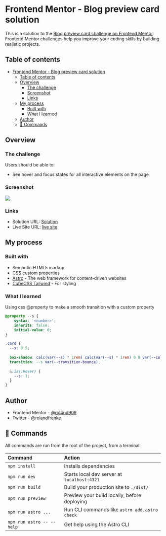 # Frontend Mentor - Blog preview card solution

This is a solution to the [Blog preview card challenge on Frontend Mentor](https://www.frontendmentor.io/challenges/blog-preview-card-ckPaj01IcS). Frontend Mentor challenges help you improve your coding skills by building realistic projects. 

## Table of contents

- [Frontend Mentor - Blog preview card solution](#frontend-mentor---blog-preview-card-solution)
  - [Table of contents](#table-of-contents)
  - [Overview](#overview)
    - [The challenge](#the-challenge)
    - [Screenshot](#screenshot)
    - [Links](#links)
  - [My process](#my-process)
    - [Built with](#built-with)
    - [What I learned](#what-i-learned)
  - [Author](#author)
  - [🧞 Commands](#-commands)

## Overview

### The challenge

Users should be able to:

- See hover and focus states for all interactive elements on the page

### Screenshot

![](./screenshot.jpg)

### Links

- Solution URL: [Solution](https://www.frontendmentor.io/solutions/)
- Live Site URL: [live site](https://rol4nd909.github.io/fm-blog-preview-card/)

## My process

### Built with

- Semantic HTML5 markup
- CSS custom properties
- [Astro](https://astro.build/) - The web framework for content-driven websites
- [CubeCSS Tailwind](https://piccalil.li/blog/a-css-project-boilerplate/) - For styling

### What I learned

Using css @property to make a smooth transition with a custom property

```css
@property --s {
    syntax: '<number>';
    inherits: false;
    initial-value: 0;
}

.card {
  --s: 0.5;
  
  box-shadow: calc(var(--s) * 1rem) calc(var(--s) * 1rem) 0 0 var(--color-neutral-900);
  transition: --s var(--transition-bounce);
  
  &:is(:hover) {
    --s: 1;
  }
}
```

## Author

- Frontend Mentor - [@rol4nd909](https://www.frontendmentor.io/profile/rol4nd909)
- Twitter - [@rolandfranke](https://www.twitter.com/rolandfranke)



## 🧞 Commands

All commands are run from the root of the project, from a terminal:

| Command                   | Action                                           |
| :------------------------ | :----------------------------------------------- |
| `npm install`             | Installs dependencies                            |
| `npm run dev`             | Starts local dev server at `localhost:4321`      |
| `npm run build`           | Build your production site to `./dist/`          |
| `npm run preview`         | Preview your build locally, before deploying     |
| `npm run astro ...`       | Run CLI commands like `astro add`, `astro check` |
| `npm run astro -- --help` | Get help using the Astro CLI                     |